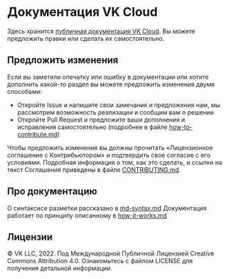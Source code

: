# Документация VK Cloud

Здесь хранится [публичная документация VK Cloud](https://cloud.vk.com/docs). Вы можете предложить правки или сделать их самостоятельно.

## Предложить изменения

Если вы заметили опечатку или ошибку в документации или хотите дополнить какой-то раздел вы можете предложить изменения двумя способами:

- Откройте Issue и напишите свои замечания и предложения нам, мы рассмотрим возможность реализации и сообщим вам о решении
- Откройте Pull Request и предложите ваши дополнения и исправления самостоятельно (подробнее в файле [how-to-contribute.md](./guides/how-to-contribute.md))

Чтобы предложить изменения вы должны прочитать «Лицензионное соглашение с Контрибьютором» и подтвердить свое согласие с его условиями. Подробная информация о том, как это сделать, и ссылки на текст Соглашения приведены в файле [CONTRIBUTING.md](./CONTRIBUTING.md).

## Про документацию

О синтаксисе разметки рассказано в [md-syntax.md](./guides/md-syntax.md)
Документация работает по принципу описанному в [how-it-works.md](./guides/how-it-works.md)

## Лицензии

© VK LLC, 2022. Под Международной Публичной Лицензией Creative Commons Attribution 4.0. Ознакомьтесь с файлом LICENSE для получения детальной информации.




